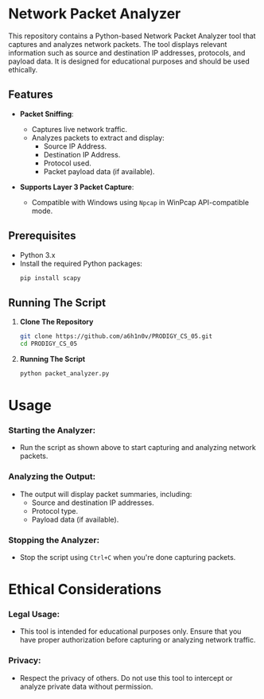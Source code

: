 # Network Packet Analyzer

This repository contains a Python-based Network Packet Analyzer tool that captures and analyzes network packets. The tool displays relevant information such as source and destination IP addresses, protocols, and payload data. It is designed for educational purposes and should be used ethically.

## Features

- **Packet Sniffing**:
  - Captures live network traffic.
  - Analyzes packets to extract and display:
    - Source IP Address.
    - Destination IP Address.
    - Protocol used.
    - Packet payload data (if available).
  
- **Supports Layer 3 Packet Capture**:
  - Compatible with Windows using `Npcap` in WinPcap API-compatible mode.
  
## Prerequisites

- Python 3.x
- Install the required Python packages:
  ```bash
  pip install scapy

## Running The Script

1. **Clone The Repository**
   ```bash
   git clone https://github.com/a6h1n0v/PRODIGY_CS_05.git
   cd PRODIGY_CS_05

2. **Running The Script**
   ```bash
   python packet_analyzer.py


# Usage

### Starting the Analyzer:
- Run the script as shown above to start capturing and analyzing network packets.

### Analyzing the Output:
- The output will display packet summaries, including:
  - Source and destination IP addresses.
  - Protocol type.
  - Payload data (if available).

### Stopping the Analyzer:
- Stop the script using `Ctrl+C` when you're done capturing packets.

# Ethical Considerations

### Legal Usage:
- This tool is intended for educational purposes only. Ensure that you have proper authorization before capturing or analyzing network traffic.

### Privacy:
- Respect the privacy of others. Do not use this tool to intercept or analyze private data without permission.

